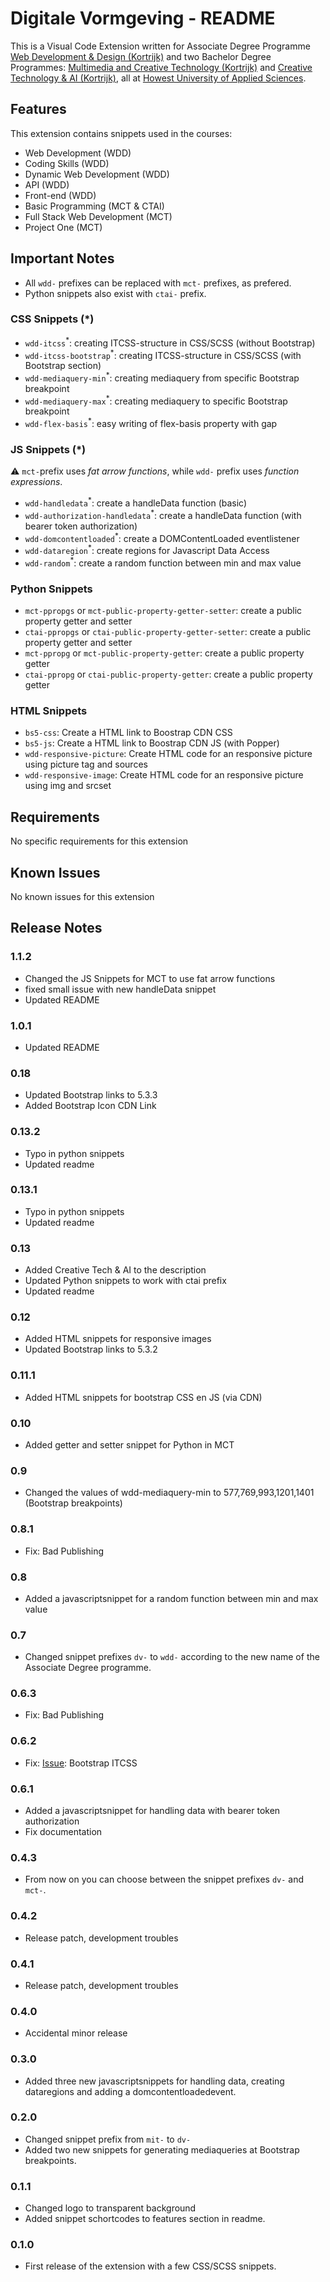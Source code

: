 # Digitale Vormgeving - README

This is a Visual Code Extension written for Associate Degree Programme [Web Development & Design (Kortrijk)](https://https://www.howest.be/WDD) and two Bachelor Degree Programmes: [Multimedia and Creative Technology (Kortrijk)](https://https://www.howest.be/mct) and [Creative Technology & AI (Kortrijk)](https://https://www.howest.be/mct), all at [Howest University of Applied Sciences](https://www.howest.be/en).

## Features

This extension contains snippets used in the courses:

- Web Development (WDD)
- Coding Skills (WDD)
- Dynamic Web Development (WDD)
- API (WDD)
- Front-end (WDD)
- Basic Programming (MCT & CTAI)
- Full Stack Web Development (MCT)
- Project One (MCT)

## Important Notes
- All `wdd-` prefixes can be replaced with `mct-` prefixes, as prefered. 
- Python snippets also exist with `ctai-` prefix.

### CSS Snippets (*)

- `wdd-itcss`<sup>*</sup>: creating ITCSS-structure in CSS/SCSS (without Bootstrap)
- `wdd-itcss-bootstrap`<sup>*</sup>: creating ITCSS-structure in CSS/SCSS (with Bootstrap section)
- `wdd-mediaquery-min`<sup>*</sup>: creating mediaquery from specific Bootstrap breakpoint
- `wdd-mediaquery-max`<sup>*</sup>: creating mediaquery to specific Bootstrap breakpoint
- `wdd-flex-basis`<sup>*</sup>: easy writing of flex-basis property with gap
  
### JS Snippets (*)
⚠️ `mct-`prefix uses _fat arrow functions_, while `wdd-` prefix uses _function expressions_.

- `wdd-handledata`<sup>*</sup>: create a handleData function (basic)
- `wdd-authorization-handledata`<sup>*</sup>: create a handleData function (with bearer token authorization)
- `wdd-domcontentloaded`<sup>*</sup>: create a DOMContentLoaded eventlistener
- `wdd-dataregion`<sup>*</sup>: create regions for Javascript Data Access
- `wdd-random`<sup>*</sup>: create a random function between min and max value

### Python Snippets

- `mct-ppropgs` or `mct-public-property-getter-setter`: create a public property getter and setter
- `ctai-ppropgs` or `ctai-public-property-getter-setter`: create a public property getter and setter
- `mct-ppropg` or `mct-public-property-getter`: create a public property getter
- `ctai-ppropg` or `ctai-public-property-getter`: create a public property getter

### HTML Snippets

- `bs5-css`: Create a HTML link to Boostrap CDN CSS
- `bs5-js`: Create a HTML link to Boostrap CDN JS (with Popper)
- `wdd-responsive-picture`: Create HTML code for an responsive picture using picture tag and sources
- `wdd-responsive-image`: Create HTML code for an responsive picture using img and srcset


## Requirements

No specific requirements for this extension

## Known Issues

No known issues for this extension

## Release Notes
### 1.1.2
- Changed the JS Snippets for MCT to use fat arrow functions
- fixed small issue with new handleData snippet
- Updated README

### 1.0.1

- Updated README
  
### 0.18

- Updated Bootstrap links to 5.3.3
- Added Bootstrap Icon CDN Link  

### 0.13.2

- Typo in python snippets
- Updated readme

### 0.13.1

- Typo in python snippets
- Updated readme

### 0.13

- Added Creative Tech & AI to the description
- Updated Python snippets to work with ctai prefix
- Updated readme

### 0.12

- Added HTML snippets for responsive images
- Updated Bootstrap links to 5.3.2

### 0.11.1

- Added HTML snippets for bootstrap CSS en JS (via CDN)

### 0.10

- Added getter and setter snippet for Python in MCT

### 0.9

- Changed the values of wdd-mediaquery-min to 577,769,993,1201,1401 (Bootstrap breakpoints)

### 0.8.1

- Fix: Bad Publishing

### 0.8

- Added a javascriptsnippet for a random function between min and max value

### 0.7

- Changed snippet prefixes `dv-` to `wdd-` according to the new name of the Associate Degree programme.

### 0.6.3

- Fix: Bad Publishing

### 0.6.2

- Fix: [Issue](https://github.com/Diero/howest-digitaalvormgever/issues/1#issue-1271884562): Bootstrap ITCSS

### 0.6.1

- Added a javascriptsnippet for handling data with bearer token authorization
- Fix documentation

### 0.4.3

- From now on you can choose between the snippet prefixes `dv-` and `mct-`.

### 0.4.2

- Release patch, development troubles

### 0.4.1

- Release patch, development troubles

### 0.4.0

- Accidental minor release

### 0.3.0

- Added three new javascriptsnippets for handling data, creating dataregions and adding a domcontentloadedevent.

### 0.2.0

- Changed snippet prefix from `mit-` to `dv-`
- Added two new snippets for generating mediaqueries at Bootstrap breakpoints.

### 0.1.1

- Changed logo to transparent background
- Added snippet schortcodes to features section in readme.

### 0.1.0

- First release of the extension with a few CSS/SCSS snippets.
